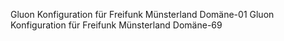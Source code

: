 Gluon Konfiguration für Freifunk Münsterland Domäne-01
Gluon Konfiguration für Freifunk Münsterland Domäne-69
